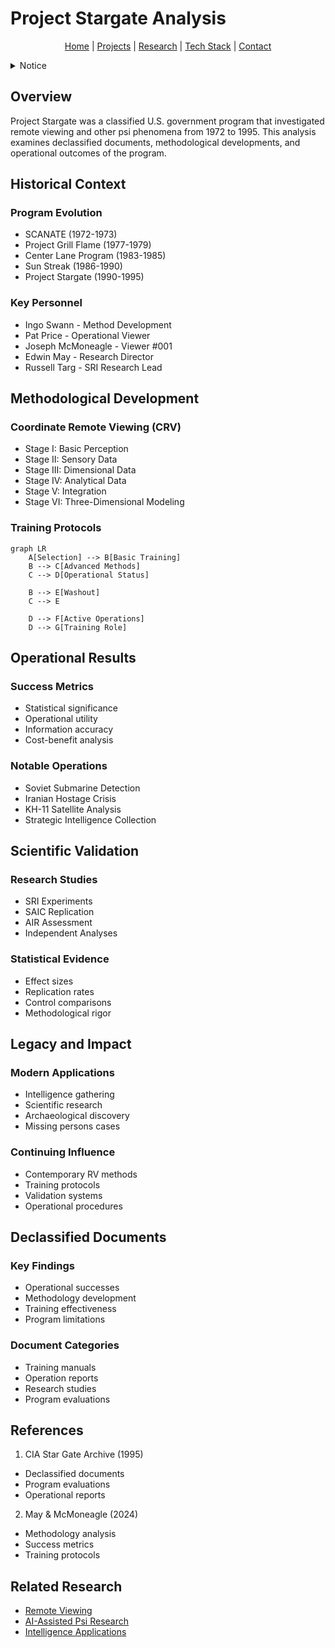 # Project Stargate Analysis

<p align="center">
  <a href="../../README.md">Home</a> | <a href="../../projects/projects.md">Projects</a> | <a href="../../research/research.md">Research</a> | <a href="../../techstack/techstack.md">Tech Stack</a> | <a href="../../contact.md">Contact</a>
</p>

<details>
<summary>Notice</summary>

This repository is protected by copyright and subject to usage restrictions. See the [Copyright Notice](../../COPYRIGHT.md) for details.
</details>

## Overview

Project Stargate was a classified U.S. government program that investigated remote viewing and other psi phenomena from 1972 to 1995. This analysis examines declassified documents, methodological developments, and operational outcomes of the program.

## Historical Context

### Program Evolution
- SCANATE (1972-1973)
- Project Grill Flame (1977-1979)
- Center Lane Program (1983-1985)
- Sun Streak (1986-1990)
- Project Stargate (1990-1995)

### Key Personnel
- Ingo Swann - Method Development
- Pat Price - Operational Viewer
- Joseph McMoneagle - Viewer #001
- Edwin May - Research Director
- Russell Targ - SRI Research Lead

## Methodological Development

### Coordinate Remote Viewing (CRV)
- Stage I: Basic Perception
- Stage II: Sensory Data
- Stage III: Dimensional Data
- Stage IV: Analytical Data
- Stage V: Integration
- Stage VI: Three-Dimensional Modeling

### Training Protocols
```mermaid
graph LR
    A[Selection] --> B[Basic Training]
    B --> C[Advanced Methods]
    C --> D[Operational Status]
    
    B --> E[Washout]
    C --> E
    
    D --> F[Active Operations]
    D --> G[Training Role]
```

## Operational Results

### Success Metrics
- Statistical significance
- Operational utility
- Information accuracy
- Cost-benefit analysis

### Notable Operations
- Soviet Submarine Detection
- Iranian Hostage Crisis
- KH-11 Satellite Analysis
- Strategic Intelligence Collection

## Scientific Validation

### Research Studies
- SRI Experiments
- SAIC Replication
- AIR Assessment
- Independent Analyses

### Statistical Evidence
- Effect sizes
- Replication rates
- Control comparisons
- Methodological rigor

## Legacy and Impact

### Modern Applications
- Intelligence gathering
- Scientific research
- Archaeological discovery
- Missing persons cases

### Continuing Influence
- Contemporary RV methods
- Training protocols
- Validation systems
- Operational procedures

## Declassified Documents

### Key Findings
- Operational successes
- Methodology development
- Training effectiveness
- Program limitations

### Document Categories
- Training manuals
- Operation reports
- Research studies
- Program evaluations

## References

1. CIA Star Gate Archive (1995)
- Declassified documents
- Program evaluations
- Operational reports

2. May & McMoneagle (2024)
- Methodology analysis
- Success metrics
- Training protocols

## Related Research
- [Remote Viewing](./remote-viewing.md)
- [AI-Assisted Psi Research](./ai-assisted-psi-research.md)
- [Intelligence Applications](../intelligence-and-defense/intelligence-applications.md) 